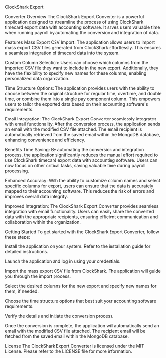 ClockShark Export 

Converter Overview 
The ClockShark Export Converter is
a powerful application designed to streamline the process of using
ClockShark timecard export data with accounting software. It saves users
valuable time when running payroll by automating the conversion and
integration of data.

Features Mass Export CSV Import: The application allows users to import
mass export CSV files generated from ClockShark effortlessly. This
ensures a seamless integration of timecard data into the system.

Custom Column Selection: Users can choose which columns from the
imported CSV file they want to include in the new export. Additionally,
they have the flexibility to specify new names for these columns,
enabling personalized data organization.

Time Structure Options: The application provides users with the ability
to choose between the original structure for regular time, overtime, and
double time, or combine them into a single pay component column. This
empowers users to tailor the exported data based on their accounting
software's requirements.

Email Integration: The ClockShark Export Converter seamlessly integrates
with email functionality. After the conversion process, the application
sends an email with the modified CSV file attached. The email recipient
is automatically retrieved from the saved email within the MongoDB
database, enhancing convenience and efficiency.

Benefits Time Saving: By automating the conversion and integration
process, the application significantly reduces the manual effort
required to use ClockShark timecard export data with accounting
software. Users can now focus on other critical tasks, saving valuable
time during payroll processing.

Enhanced Accuracy: With the ability to customize column names and select
specific columns for export, users can ensure that the data is
accurately mapped to their accounting software. This reduces the risk of
errors and improves overall data integrity.

Improved Integration: The ClockShark Export Converter provides seamless
integration with email functionality. Users can easily share the
converted data with the appropriate recipients, ensuring efficient
communication and collaboration within the organization.

Getting Started To get started with the ClockShark Export Converter,
follow these steps:

Install the application on your system. Refer to the installation guide
for detailed instructions.

Launch the application and log in using your credentials.

Import the mass export CSV file from ClockShark. The application will
guide you through the import process.

Select the desired columns for the new export and specify new names for
them, if needed.

Choose the time structure options that best suit your accounting
software requirements.

Verify the details and initiate the conversion process.

Once the conversion is complete, the application will automatically send
an email with the modified CSV file attached. The recipient email will
be fetched from the saved email within the MongoDB database.

License The ClockShark Export Converter is licensed under the MIT
License. Please refer to the LICENSE file for more information.
